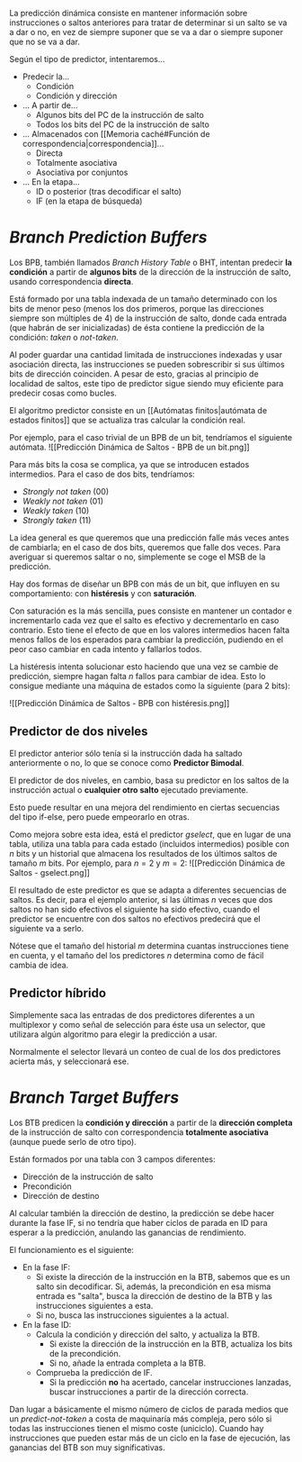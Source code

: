 
La predicción dinámica consiste en mantener información sobre instrucciones o saltos anteriores para tratar de determinar si un salto se va a dar o no, en vez de siempre suponer que se va a dar o siempre suponer que no se va a dar.

Según el tipo de predictor, intentaremos...
- Predecir la...
    - Condición
    - Condición y dirección
- ... A partir de...
    - Algunos bits del PC de la instrucción de salto
    - Todos los bits del PC de la instrucción de salto
- ... Almacenados con [[Memoria caché#Función de correspondencia|correspondencia]]...
    - Directa
    - Totalmente asociativa
    - Asociativa por conjuntos
- ... En la etapa...
    - ID o posterior (tras decodificar el salto)
    - IF (en la etapa de búsqueda)

# *Branch Prediction Buffers*

Los BPB, también llamados *Branch History Table* o BHT, intentan predecir **la condición** a partir de **algunos bits** de la dirección de la instrucción de salto, usando correspondencia **directa**.

Está formado por una tabla indexada de un tamaño determinado con los bits de menor peso (menos los dos primeros, porque las direcciones siempre son múltiples de 4) de la instrucción de salto, donde cada entrada (que habrán de ser inicializadas) de ésta contiene la predicción de la condición: *taken* o *not-taken*.

Al poder guardar una cantidad limitada de instrucciones indexadas y usar asociación directa, las instrucciones se pueden sobrescribir si sus últimos bits de dirección coinciden. A pesar de esto, gracias al principio de localidad de saltos, este tipo de predictor sigue siendo muy eficiente para predecir cosas como bucles.

El algoritmo predictor consiste en un [[Autómatas finitos|autómata de estados finitos]] que se actualiza tras calcular la condición real.

Por ejemplo, para el caso trivial de un BPB de un bit, tendríamos el siguiente autómata.
![[Predicción Dinámica de Saltos - BPB de un bit.png]]

Para más bits la cosa se complica, ya que se introducen estados intermedios. Para el caso de dos bits, tendríamos:
- *Strongly not taken* (00)
- *Weakly not taken* (01)
- *Weakly taken* (10)
- *Strongly taken* (11)

La idea general es que queremos que una predicción falle más veces antes de cambiarla; en el caso de dos bits, queremos que falle dos veces. Para averiguar si queremos saltar o no, simplemente se coge el MSB de la predicción.

Hay dos formas de diseñar un BPB con más de un bit, que influyen en su comportamiento: con **histéresis** y con **saturación**.

Con saturación es la más sencilla, pues consiste en mantener un contador e incrementarlo cada vez que el salto es efectivo y decrementarlo en caso contrario. Esto tiene el efecto de que en los valores intermedios hacen falta menos fallos de los esperados para cambiar la predicción, pudiendo en el peor caso cambiar en cada intento y fallarlos todos.

La histéresis intenta solucionar esto haciendo que una vez se cambie de predicción, siempre hagan falta $n$ fallos para cambiar de idea. Esto lo consigue mediante una máquina de estados como la siguiente (para 2 bits):

![[Predicción Dinámica de Saltos - BPB con histéresis.png]]

## Predictor de dos niveles

El predictor anterior sólo tenía si la instrucción dada ha saltado anteriormente o no, lo que se conoce como **Predictor Bimodal**.

El predictor de dos niveles, en cambio, basa su predictor en los saltos de la instrucción actual o **cualquier otro salto** ejecutado previamente.

Esto puede resultar en una mejora del rendimiento en ciertas secuencias del tipo if-else, pero puede empeorarlo en otras.

Como mejora sobre esta idea, está el predictor *gselect*, que en lugar de una tabla, utiliza una tabla para cada estado (incluidos intermedios) posible con $n$ bits y un historial que almacena los resultados de los últimos saltos de tamaño $m$ bits. Por ejemplo, para $n = 2$ y $m = 2$:
![[Predicción Dinámica de Saltos - gselect.png]]

El resultado de este predictor es que se adapta a diferentes secuencias de saltos. Es decir, para el ejemplo anterior, si las últimas $n$ veces que dos saltos no han sido efectivos el siguiente ha sido efectivo, cuando el predictor se encuentre con dos saltos no efectivos predecirá que el siguiente va a serlo.

Nótese que el tamaño del historial $m$ determina cuantas instrucciones tiene en cuenta, y el tamaño del los predictores $n$ determina como de fácil cambia de idea.

## Predictor híbrido

Simplemente saca las entradas de dos predictores diferentes a un multiplexor y como señal de selección para éste usa un selector, que utilizara algún algoritmo para elegir la predicción a usar.

Normalmente el selector llevará un conteo de cual de los dos predictores acierta más, y seleccionará ese.

# *Branch Target Buffers*

Los BTB predicen la **condición y dirección** a partir de la **dirección completa** de la instrucción de salto con correspondencia **totalmente asociativa** (aunque puede serlo de otro tipo).

Están formados por una tabla con 3 campos diferentes:
- Dirección de la instrucción de salto
- Precondición
- Dirección de destino

Al calcular también la dirección de destino, la predicción se debe hacer durante la fase IF, si no tendría que haber ciclos de parada en ID para esperar a la predicción, anulando las ganancias de rendimiento.

El funcionamiento es el siguiente:
- En la fase IF:
    - Si existe la dirección de la instrucción en la BTB, sabemos que es un salto sin decodificar. Si, además, la precondición en esa misma entrada es "salta", busca la dirección de destino de la BTB y las instrucciones siguientes a esta.
    - Si no, busca las instrucciones siguientes a la actual.
- En la fase ID:
    - Calcula la condición y dirección del salto, y actualiza la BTB.
        - Si existe la dirección de la instrucción en la BTB, actualiza los bits de la precondición.
        - Si no, añade la entrada completa a la BTB.
    - Comprueba la predicción de IF.
        - Si la predicción **no** ha acertado, cancelar instrucciones lanzadas, buscar instrucciones a partir de la dirección correcta.

Dan lugar a básicamente el mismo número de ciclos de parada medios que un *predict-not-taken* a costa de maquinaría más compleja, pero sólo si todas las instrucciones tienen el mismo coste (uniciclo). Cuando hay instrucciones que pueden estar más de un ciclo en la fase de ejecución, las ganancias del BTB son muy significativas.

